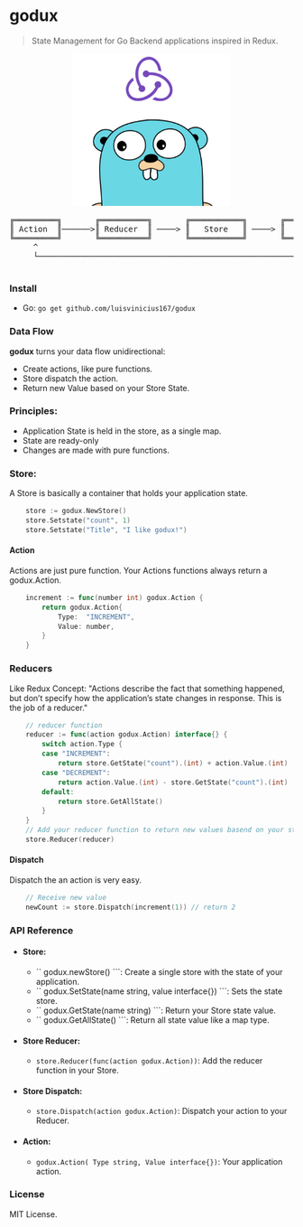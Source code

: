 # godux <br/>
> State Management for Go Backend applications inspired in Redux.

<p align="center">
  <img src="img/godux_.png" alt="Godux">
</p>

<pre align="center">
╔═════════╗       ╔══════════╗       ╔═══════════╗       ╔═════════════════╗
║ Action  ║──────>║ Reducer  ║ ────> ║   Store   ║ ────> ║   Application   ║
╚═════════╝       ╚══════════╝       ╚═══════════╝       ╚═════════════════╝
     ^                                                            │
     └────────────────────────────────────────────────────────────┘

</pre>

### Install
* Go: ``` go get github.com/luisvinicius167/godux ```

### Data Flow
**godux** turns your data flow unidirectional:

* Create actions, like pure functions.
* Store dispatch the action.
* Return new Value based on your Store State.

### Principles:
* Application State is held in the store, as a single map.
* State are ready-only
* Changes are made with pure functions.

### Store:
A Store is basically a container that holds your application state.

```go
    store := godux.NewStore()
	store.Setstate("count", 1)
    store.Setstate("Title", "I like godux!")
```

#### Action
Actions are just pure function. Your Actions functions always return a godux.Action. 

```go
    increment := func(number int) godux.Action {
		return godux.Action{
			Type:  "INCREMENT",
			Value: number,
		}
	}
```
### Reducers
Like Redux Concept: "Actions describe the fact that something happened, but don’t specify how the application’s state changes in response. This is the job of a reducer."
```go
    // reducer function
	reducer := func(action godux.Action) interface{} {
		switch action.Type {
		case "INCREMENT":
			return store.GetState("count").(int) + action.Value.(int)
		case "DECREMENT":
			return action.Value.(int) - store.GetState("count").(int)
		default:
			return store.GetAllState()
		}
	}
	// Add your reducer function to return new values basend on your state
	store.Reducer(reducer)
```
#### Dispatch
Dispatch the an action is very easy.
```go
    // Receive new value
	newCount := store.Dispatch(increment(1)) // return 2
```

### API Reference

* #### Store:
  * `` godux.newStore() ```: Create a single store with the state of your application.
  * `` godux.SetState(name string, value interface{}) ```: Sets the state store.
  * `` godux.GetState(name string) ```: Return your Store state value.
  * `` godux.GetAllState() ```: Return all state value like a map type.

* #### Store Reducer:
  * ``` store.Reducer(func(action godux.Action)) ```: Add the reducer function in your Store.

* #### Store Dispatch:
  * ``` store.Dispatch(action godux.Action) ```: Dispatch your action to your Reducer.

* #### Action:
  * ``` godux.Action( Type string, Value interface{}) ```: Your application action.

### License
MIT License.
